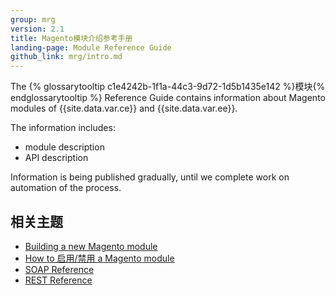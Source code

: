 ```yaml
---
group: mrg
version: 2.1
title: Magento模块介绍参考手册
landing-page: Module Reference Guide
github_link: mrg/intro.md
---
```


The {% glossarytooltip c1e4242b-1f1a-44c3-9d72-1d5b1435e142 %}模块{% endglossarytooltip %} Reference Guide contains information about Magento modules of {{site.data.var.ce}}
 and {{site.data.var.ee}}.

The information includes:

- module description
- API description

Information is being published gradually, until we complete work on automation of the process.

<h2>相关主题</h2>

* <a href="{{ page.baseurl }}/extension-dev-guide/bk-extension-dev-guide.html">Building a new Magento module</a>
* <a href="{{ page.baseurl }}/install-gde/install/cli/install-cli-subcommands-enable.html">How to 启用/禁用 a Magento module</a>
* <a href="{{ page.baseurl }}/soap/bk-soap.html">SOAP Reference</a>
* <a href="{{ page.baseurl }}/rest/bk-rest.html">REST Reference</a>
